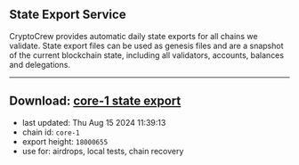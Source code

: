 ## State Export Service
CryptoCrew provides automatic daily state exports for all chains we validate. State export files can be used as genesis files and are a snapshot of the current blockchain state, including all validators, accounts, balances and delegations.

---
**Download: [core-1 state export](https://dl-eu2.ccvalidators.com/SERVICE/persistence/core-1_export_18000655.json)**
---

- last updated: Thu Aug 15 2024 11:39:13
- chain id: `core-1`
- export height: `18000655`
- use for: airdrops, local tests, chain recovery

